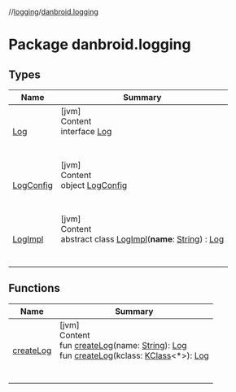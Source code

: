 //[logging](../../index.md)/[danbroid.logging](index.md)



# Package danbroid.logging  


## Types  
  
|  Name |  Summary | 
|---|---|
| <a name="danbroid.logging/Log///PointingToDeclaration/"></a>[Log](-log/index.md)| <a name="danbroid.logging/Log///PointingToDeclaration/"></a>[jvm]  <br>Content  <br>interface [Log](-log/index.md)  <br><br><br>|
| <a name="danbroid.logging/LogConfig///PointingToDeclaration/"></a>[LogConfig](-log-config/index.md)| <a name="danbroid.logging/LogConfig///PointingToDeclaration/"></a>[jvm]  <br>Content  <br>object [LogConfig](-log-config/index.md)  <br><br><br>|
| <a name="danbroid.logging/LogImpl///PointingToDeclaration/"></a>[LogImpl](-log-impl/index.md)| <a name="danbroid.logging/LogImpl///PointingToDeclaration/"></a>[jvm]  <br>Content  <br>abstract class [LogImpl](-log-impl/index.md)(**name**: [String](https://kotlinlang.org/api/latest/jvm/stdlib/kotlin/-string/index.html)) : [Log](-log/index.md)  <br><br><br>|


## Functions  
  
|  Name |  Summary | 
|---|---|
| <a name="danbroid.logging//createLog/#kotlin.String/PointingToDeclaration/"></a>[createLog](create-log.md)| <a name="danbroid.logging//createLog/#kotlin.String/PointingToDeclaration/"></a>[jvm]  <br>Content  <br>fun [createLog](create-log.md)(name: [String](https://kotlinlang.org/api/latest/jvm/stdlib/kotlin/-string/index.html)): [Log](-log/index.md)  <br>fun [createLog](create-log.md)(kclass: [KClass](https://kotlinlang.org/api/latest/jvm/stdlib/kotlin.reflect/-k-class/index.html)<*>): [Log](-log/index.md)  <br><br><br>|

